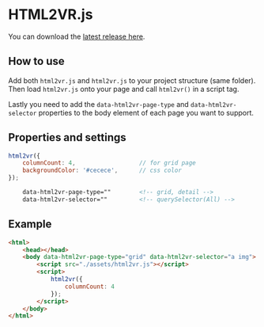 
# HTML2VR.js

You can download the [latest release here](https://github.com/tuur29/html2vr/releases).

## How to use

Add both `html2vr.js` and `html2vr.js` to your project structure (same folder). Then load `html2vr.js` onto your page and call `html2vr()` in a script tag.

Lastly you need to add the `data-html2vr-page-type` and `data-html2vr-selector` properties to the body element of each page you want to support.

## Properties and settings 

```js
html2vr({
    columnCount: 4,                  // for grid page
    backgroundColor: '#cecece',      // css color
});
```

``` html
    data-html2vr-page-type=""        <!-- grid, detail -->
    data-html2vr-selector=""         <!-- querySelector(All) -->
```


## Example

```html
<html>
    <head></head>
    <body data-html2vr-page-type="grid" data-html2vr-selector="a img">
        <script src="./assets/html2vr.js"></script>
        <script>
            html2vr({
                columnCount: 4
            });
        </script>
    </body>
</html>

```
